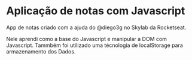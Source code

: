 
# Aplicação de notas com Javascript

App de notas criado com a ajuda do @diego3g no Skylab da Rocketseat.

Nele aprendi como a base do Javascript e manipular a DOM com Javascript. Tammbém foi utilizado uma técnologia de localStorage para armazenamento dos Dados.

